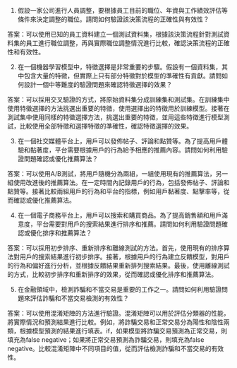 1. 假設一家公司進行人員調整，要根據員工目前的職位、年資與工作績效評估等條件來決定調整的職位。請問如何驗證該決策流程的正確性與有效性？

答案：可以使用已知的員工資料建立一個測試資料集，根據該決策流程針對測試資料集的員工進行職位調整，再與實際職位調整情況進行比較，確認決策流程的正確性和有效性。

2. 在一個機器學習模型中，特徵選擇是非常重要的步驟。假設有一個資料集，其中包含大量的特徵，但實際上只有部分特徵對於模型的準確性有貢獻。請問如何設計一個中等難度的驗證問題來確認特徵選擇的效果？

答案：可以採用交叉驗證的方式，將原始資料集分成訓練集和測試集。在訓練集中使用特徵選擇的方法挑選出重要的特徵，使用選擇出的特徵用於訓練模型。接著在測試集中使用同樣的特徵選擇方法，挑選出重要的特徵，並用這些特徵進行模型測試，比較使用全部特徵和選擇特徵的準確性，確認特徵選擇的效果。

3. 在一個社交媒體平台上，用戶可以發佈帖子、評論和點贊等。為了提高用戶體驗和黏著度，平台需要根據用戶的行為給予相應的推薦內容。請問如何利用驗證問題確認或優化推薦算法？

答案：可以使用A/B測試，將用戶隨機分為兩組，一組使用現有的推薦算法，另一組使用改進後的推薦算法。在一定時間內記錄用戶的行為，包括發佈帖子、評論和點贊等。接著比較兩組用戶的行為和平台的指標，例如用戶黏著度、點擊率等，從而確認或優化推薦算法。

4. 在一個電子商務平台上，用戶可以搜索和購買商品。為了提高銷售額和用戶滿意度，平台需要對用戶的搜索結果進行排序和推薦。請問如何利用驗證問題確認或優化排序和推薦算法？

答案：可以採用初步排序、重新排序和離線測試的方法。首先，使用現有的排序算法對用戶的搜索結果進行初步排序。接著，根據用戶的行為建立反饋模型，對用戶的行為和偏好進行分析，並根據反饋結果重新排列搜索結果。最後，使用離線測試的方式，比較初步排序和重新排序的效果，從而確認或優化排序和推薦算法。

5. 在金融領域中，檢測詐騙和不當交易是重要的工作之一。請問如何利用驗證問題來評估詐騙和不當交易檢測的有效性？

答案：可以使用混淆矩陣的方法進行驗證。混淆矩陣可以用於評估分類器的性能，將實際情況和預測結果進行比較。例如，將詐騙交易和正常交易分為陽性和陰性兩類，根據模型預測的結果進行填表。if，如果模型將詐騙交易預測為正常交易，則填充為false negative；如果將正常交易預測為詐騙交易，則填充為false negative。比較混淆矩陣中不同項目的值，從而評估檢測詐騙和不當交易的有效性。